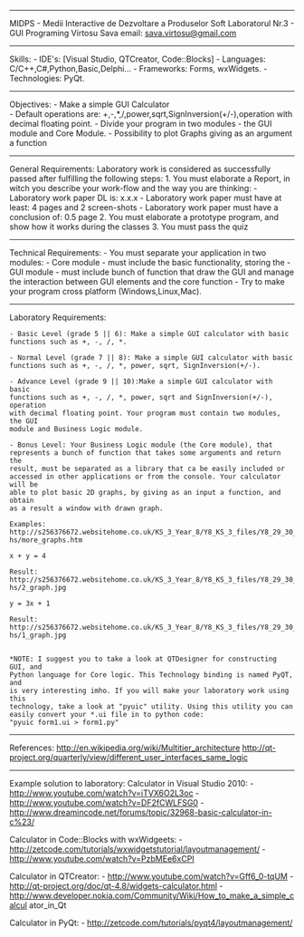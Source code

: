 *******************************************************************************
MIDPS - Medii Interactive de Dezvoltare a Produselor Soft
Laboratorul Nr.3 - GUI Programing
Virtosu Sava
email: sava.virtosu@gmail.com
*******************************************************************************
Skills:
	- IDE's: [Visual Studio, QTCreator, Code::Blocks]
	- Languages: C/C++,C#,Python,Basic,Delphi...
	- Frameworks: Forms, wxWidgets.
	- Technologies: PyQt.
*******************************************************************************
Objectives: 
	- Make a simple GUI Calculator  
	- Default operations are: +,-,*,/,power,sqrt,SignInversion(+/-),operation 
	with decimal floating point.
	- Divide your program in two modules - the GUI module and Core Module.
	- Possibility to plot Graphs giving as an argument a function
*******************************************************************************
General Requirements:
	Laboratory work is considered as successfully passed after fulfilling the 
	following steps:
		1. You must elaborate a Report, in witch you describe your work-flow 
		and the way you are thinking:
			- Laboratory work paper DL is: x.x.x
			- Laboratory work paper must have at least: 4 pages and 
			2 screen-shots
			- Laboratory work paper must have a conclusion of: 0.5 page
		2. You must elaborate a prototype program, and show how it works during
		the classes
		3. You must pass the quiz 
*******************************************************************************
Technical Requirements:
	- You must separate your application in two modules:
		- Core module - must include the basic functionality, storing the 
		- GUI module - must include bunch of function that draw the GUI and
		manage the interaction between GUI elements and the core function
	- Try to make your program cross platform (Windows,Linux,Mac).

*******************************************************************************
Laboratory Requirements:

	- Basic Level (grade 5 || 6): Make a simple GUI calculator with basic 
	functions such as +, -, /, *.

	- Normal Level (grade 7 || 8): Make a simple GUI calculator with basic 
	functions such as +, -, /, *, power, sqrt, SignInversion(+/-). 

	- Advance Level (grade 9 || 10):Make a simple GUI calculator with basic 
	functions such as +, -, /, *, power, sqrt and SignInversion(+/-), operation
	with decimal floating point. Your program must contain two modules, the GUI
	module and Business Logic module.

	- Bonus Level: Your Business Logic module (the Core module), that 
	represents a bunch of function that	takes some arguments and return the
	result, must be separated as a library that ca be easily included or 
	accessed in other applications or from the console. Your calculator will be
	able to plot basic 2D graphs, by giving as an input a function, and obtain
	as a result a window with drawn graph.
	
	Examples: 
	http://s256376672.websitehome.co.uk/KS_3_Year_8/Y8_KS_3_files/Y8_29_30_Grap
	hs/more_graphs.htm

	x + y = 4 

	Result: 
	http://s256376672.websitehome.co.uk/KS_3_Year_8/Y8_KS_3_files/Y8_29_30_Grap
	hs/2_graph.jpg

	y = 3x + 1 
	
	Result:
	http://s256376672.websitehome.co.uk/KS_3_Year_8/Y8_KS_3_files/Y8_29_30_Grap
	hs/1_graph.jpg


	*NOTE: I suggest you to take a look at QTDesigner for constructing GUI, and
	Python language for Core logic. This Technology binding is named PyQT, and 
	is very interesting imho. If you will make your laboratory work using this 
	technology, take a look at "pyuic" utility. Using this utility you can 
	easily convert your *.ui file in to python code:
	"pyuic form1.ui > form1.py" 

*******************************************************************************
References:
	http://en.wikipedia.org/wiki/Multitier_architecture
	http://qt-project.org/quarterly/view/different_user_interfaces_same_logic

*******************************************************************************
Example solution to laboratory:
Calculator in Visual Studio 2010: 
	- http://www.youtube.com/watch?v=iTVX6O2L3oc
	- http://www.youtube.com/watch?v=DF2fCWLFSG0
	- http://www.dreamincode.net/forums/topic/32968-basic-calculator-in-c%23/

Calculator in Code::Blocks with wxWidgeets: 
	- http://zetcode.com/tutorials/wxwidgetstutorial/layoutmanagement/
	- http://www.youtube.com/watch?v=PzbMEe6xCPI

Calculator in QTCreator:
	- http://www.youtube.com/watch?v=Gff6_0-tqUM
	- http://qt-project.org/doc/qt-4.8/widgets-calculator.html
	- http://www.developer.nokia.com/Community/Wiki/How_to_make_a_simple_calcul
	ator_in_Qt

Calculator in PyQt:
	- http://zetcode.com/tutorials/pyqt4/layoutmanagement/
